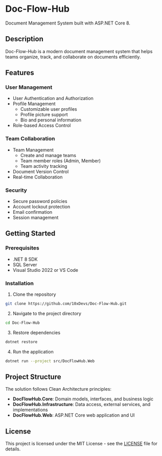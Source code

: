 # Doc-Flow-Hub

Document Management System built with ASP.NET Core 8.


## Description

Doc-Flow-Hub is a modern document management system that helps teams organize, track, and collaborate on documents efficiently.

## Features

### User Management
- User Authentication and Authorization
- Profile Management
  - Customizable user profiles
  - Profile picture support
  - Bio and personal information
- Role-based Access Control

### Team Collaboration
- Team Management
  - Create and manage teams
  - Team member roles (Admin, Member)
  - Team activity tracking
- Document Version Control
- Real-time Collaboration

### Security
- Secure password policies
- Account lockout protection
- Email confirmation
- Session management

## Getting Started

### Prerequisites

- .NET 8 SDK
- SQL Server
- Visual Studio 2022 or VS Code

### Installation

1. Clone the repository
```bash
git clone https://github.com/10xDevs/Doc-Flow-Hub.git
```

2. Navigate to the project directory
```bash
cd Doc-Flow-Hub
```

3. Restore dependencies
```bash
dotnet restore
```

4. Run the application
```bash
dotnet run --project src/DocFlowHub.Web
```

## Project Structure

The solution follows Clean Architecture principles:

- **DocFlowHub.Core**: Domain models, interfaces, and business logic
- **DocFlowHub.Infrastructure**: Data access, external services, and implementations
- **DocFlowHub.Web**: ASP.NET Core web application and UI

## License

This project is licensed under the MIT License - see the [LICENSE](LICENSE) file for details. 